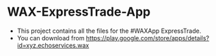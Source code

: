 # WAX-ExpressTrade-App


- This project contains all the files for the #WAXApp ExpressTrade.
- You can download from https://play.google.com/store/apps/details?id=xyz.echoservices.wax
